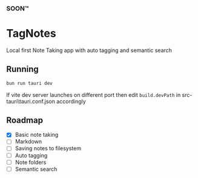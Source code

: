 ### SOON™️

# TagNotes

Local first Note Taking app with auto tagging and semantic search

## Running

```bash
bun run tauri dev
```

If vite dev server launches on different port then edit `build.devPath` in src-tauri\tauri.conf.json accordingly

## Roadmap

- [x] Basic note taking
- [ ] Markdown
- [ ] Saving notes to filesystem
- [ ] Auto tagging
- [ ] Note folders
- [ ] Semantic search
